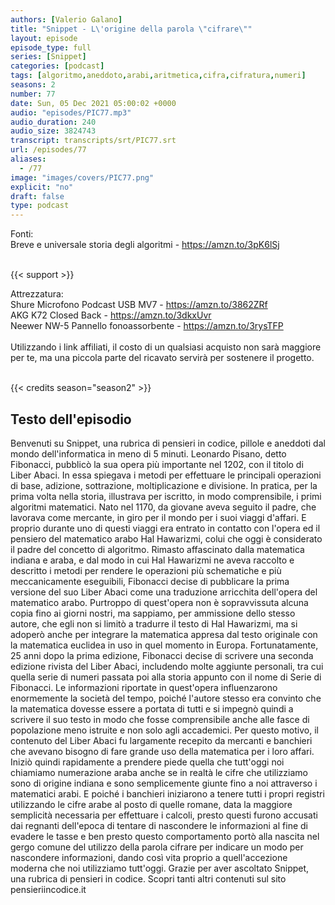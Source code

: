 ```yaml
---
authors: [Valerio Galano]
title: "Snippet - L\'origine della parola \"cifrare\""
layout: episode
episode_type: full
series: [Snippet]
categories: [podcast]
tags: [algoritmo,aneddoto,arabi,aritmetica,cifra,cifratura,numeri]
seasons: 2
number: 77
date: Sun, 05 Dec 2021 05:00:02 +0000
audio: "episodes/PIC77.mp3"
audio_duration: 240
audio_size: 3824743
transcript: transcripts/srt/PIC77.srt
url: /episodes/77
aliases: 
  - /77
image: "images/covers/PIC77.png"
explicit: "no"
draft: false
type: podcast
---
```

Fonti:<br />
Breve e universale storia degli algoritmi - <a href="https://amzn.to/3pK6lSj" rel="noopener">https://amzn.to/3pK6lSj</a> <br />
<br />


{{< support >}}

Attrezzatura:<br />
Shure Microfono Podcast USB MV7 - <a href="https://amzn.to/3862ZRf" rel="noopener">https://amzn.to/3862ZRf</a> <br />
AKG K72 Closed Back - <a href="https://amzn.to/3dkxUvr" rel="noopener">https://amzn.to/3dkxUvr</a> <br />
Neewer NW-5 Pannello fonoassorbente - <a href="https://amzn.to/3rysTFP" rel="noopener">https://amzn.to/3rysTFP</a> <br />
<br />
Utilizzando i link affiliati, il costo di un qualsiasi acquisto non sarà maggiore per te, ma una piccola parte del ricavato servirà per sostenere il progetto.<br />
<br />


{{< credits season="season2" >}}

<!-- more -->

## Testo dell'episodio

Benvenuti su Snippet, una rubrica di pensieri in codice, pillole e aneddoti dal mondo dell'informatica
in meno di 5 minuti.
Leonardo Pisano, detto Fibonacci, pubblicò la sua opera più importante nel 1202, con
il titolo di Liber Abaci.
In essa spiegava i metodi per effettuare le principali operazioni di base, adizione, sottrazione,
moltiplicazione e divisione.
In pratica, per la prima volta nella storia, illustrava per iscritto, in modo comprensibile,
i primi algoritmi matematici.
Nato nel 1170, da giovane aveva seguito il padre, che lavorava come mercante, in giro
per il mondo per i suoi viaggi d'affari.
E proprio durante uno di questi viaggi era entrato in contatto con l'opera ed il pensiero
del matematico arabo Hal Hawarizmi, colui che oggi è considerato il padre del concetto
di algoritmo.
Rimasto affascinato dalla matematica indiana e araba, e dal modo in cui Hal Hawarizmi ne
aveva raccolto e descritto i metodi per rendere le operazioni più schematiche e più meccanicamente
eseguibili, Fibonacci decise di pubblicare la prima versione del suo Liber Abaci come
una traduzione arricchita dell'opera del matematico arabo.
Purtroppo di quest'opera non è sopravvissuta alcuna copia fino ai giorni nostri, ma sappiamo,
per ammissione dello stesso autore, che egli non si limitò a tradurre il testo di Hal Hawarizmi,
ma si adoperò anche per integrare la matematica appresa dal testo originale con la matematica
euclidea in uso in quel momento in Europa.
Fortunatamente, 25 anni dopo la prima edizione, Fibonacci decise di scrivere una seconda edizione
rivista del Liber Abaci, includendo molte aggiunte personali, tra cui quella serie di
numeri passata poi alla storia appunto con il nome di Serie di Fibonacci.
Le informazioni riportate in quest'opera influenzarono enormemente la società del
tempo, poiché l'autore stesso era convinto che la matematica dovesse essere a portata
di tutti e si impegnò quindi a scrivere il suo testo in modo che fosse comprensibile
anche alle fasce di popolazione meno istruite e non solo agli accademici.
Per questo motivo, il contenuto del Liber Abaci fu largamente recepito da mercanti e
banchieri che avevano bisogno di fare grande uso della matematica per i loro affari.
Iniziò quindi rapidamente a prendere piede quella che tutt'oggi noi chiamiamo numerazione
araba anche se in realtà le cifre che utilizziamo sono di origine indiana e sono semplicemente
giunte fino a noi attraverso i matematici arabi.
E poiché i banchieri iniziarono a tenere tutti i propri registri utilizzando le cifre
arabe al posto di quelle romane, data la maggiore semplicità necessaria per effettuare i calcoli,
presto questi furono accusati dai regnanti dell'epoca di tentare di nascondere le informazioni
al fine di evadere le tasse e ben presto questo comportamento portò alla nascita nel gergo
comune del utilizzo della parola cifrare per indicare un modo per nascondere informazioni,
dando così vita proprio a quell'accezione moderna che noi utilizziamo tutt'oggi.
Grazie per aver ascoltato Snippet, una rubrica di pensieri in codice.
Scopri tanti altri contenuti sul sito pensieriincodice.it

